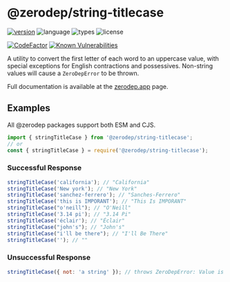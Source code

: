 # @zerodep/string-titlecase

[![version](https://img.shields.io/npm/v/@zerodep/string-titlecase?style=flat-square&color=blue)](https://www.npmjs.com/package/@zerodep/string-titlecase)
![language](https://img.shields.io/badge/typescript-100%25-blue?style=flat-square)
![types](https://img.shields.io/badge/types-included-blue?style=flat-square)
![license](https://img.shields.io/github/license/cdepage/zerodep?color=blue&style=flat-square)

[![CodeFactor](https://www.codefactor.io/repository/github/cdepage/zerodep/badge)](https://www.codefactor.io/repository/github/cdepage/zerodep)
[![Known Vulnerabilities](https://snyk.io/test/github/cdepage/zerodep/badge.svg)](https://snyk.io/test/github/cdepage/zerodep)

A utility to convert the first letter of each word to an uppercase value, with special exceptions for English contractions and possessives. Non-string values will cause a `ZeroDepError` to be thrown.

Full documentation is available at the [zerodep.app](http://zerodep.app/#/string/titlecase) page.

## Examples

All @zerodep packages support both ESM and CJS.

```javascript
import { stringTitleCase } from '@zerodep/string-titlecase';
// or
const { stringTitleCase } = require('@zerodep/string-titlecase');
```

### Successful Response

```javascript
stringTitleCase('california'); // "California"
stringTitleCase('New york'); // "New York"
stringTitleCase('sanchez-ferrero'); // "Sanches-Ferrero"
stringTitleCase('this is IMPORANT'); // "This Is IMPORANT"
stringTitleCase("o'neill"); // "O'Neill"
stringTitleCase('3.14 pi'); // "3.14 Pi"
stringTitleCase('éclair'); // "Éclair"
stringTitleCase("john's"); // "John's"
stringTitleCase("i'll be there"); // "I'll Be There"
stringTitleCase(''); // ""
```

### Unsuccessful Response

```javascript
stringTitleCase({ not: 'a string' }); // throws ZeroDepError: Value is not a string
```
